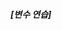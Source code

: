 <!DOCTYPE html>
<html>
<head>
	<title>Javascript 기초</title>

</head>
<body>
	<h5>[변수 연습]</h5>
	<script type="text/javascript">
		var num=3;
		num+=5;
		document.write(num);

		var str="파랑색";
		document.write("<p>"+str+"</p>");		
	</script>

	<h5>[배열 및 반복문 연습]</h5>
	<script type="text/javascript">
		var strDrink = new Array();
		strDrink[0]="커피";
		strDrink[1]="홍차";
		strDrink[2]="녹차";
		var i=0;
		for(i=0; i<=2; i++){
			document.write(i+". "+strDrink[i]+"<br>");
		}
	</script>
	
	<h5>[조건문 연습]</h5>
	<script type="text/javascript">
		var dtDate=new Date();
		var dtHour=dtDate.getHours();
		document.write(dtHour+"시 현재 ");
		if(dtHour>=6 && dtHour<=10){
			document.write("<b>Good Morning!</b>");
		} else {
			document.write("<b>How are you?</b>");
		}
	</script>

</body>
</html>
